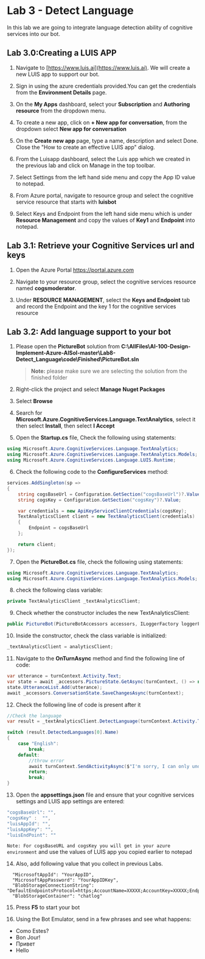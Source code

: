 # Lab 3 - Detect Language

In this lab we are going to integrate language detection ability of cognitive services into our bot.

## Lab 3.0:Creating a LUIS APP

1. Navigate to [https://www.luis.ai](https://www.luis.ai). We will create a new LUIS app to support our bot.

1. Sign in using the azure credentials provided.You can get the credentials from the **Environment Details** page.

1. On the **My Apps** dashboard, select your **Subscription** and **Authoring resource** from the dropdown menu.

1. To create a new app, click on **+ New app for conversation**, from the dropdown select **New app for conversation**

1. On the **Create new app** page, type a name, description and select Done. Close the "How to create an effective LUIS app" dialog.

1. From the Luisapp dashboard, select the Luis app which we created in the previous lab and click on Manage in the top toolbar.

1. Select Settings from the left hand side menu and copy the App ID value to notepad.

1. From Azure portal, navigate to resource group and select the cognitive service resource that starts with **luisbot**

1. Select Keys and Endpoint from the left hand side menu which is under **Resource Management** and copy the values of **Key1** and **Endpoint** into notepad.

## Lab 3.1: Retrieve your Cognitive Services url and keys

1. Open the Azure Portal https://portal.azure.com

2. Navigate to your resource group, select the cognitive services resource named **cogsmoderator**.

3. Under **RESOURCE MANAGEMENT**, select the **Keys and Endpoint** tab and record the Endpoint and the key 1 for the cognitive services resource

## Lab 3.2: Add language support to your bot

1. Please open the **PictureBot** solution from **C:\AllFiles\AI-100-Design-Implement-Azure-AISol-master\Lab8-Detect_Language\code\Finished\PictureBot.sln**

      >**Note:** please make sure we are selecting the solution from the finished folder

2. Right-click the project and select **Manage Nuget Packages**

3. Select **Browse**

4. Search for **Microsoft.Azure.CognitiveServices.Language.TextAnalytics**, select it then select **Install**, then select **I Accept**

5. Open the **Startup.cs** file, Check the following using statements:

```csharp
using Microsoft.Azure.CognitiveServices.Language.TextAnalytics;
using Microsoft.Azure.CognitiveServices.Language.TextAnalytics.Models;
using Microsoft.Azure.CognitiveServices.Language.LUIS.Runtime;
```

6. Check the following code to the **ConfigureServices** method:

```csharp
services.AddSingleton(sp =>
{
    string cogsBaseUrl = Configuration.GetSection("cogsBaseUrl")?.Value;
    string cogsKey = Configuration.GetSection("cogsKey")?.Value;

    var credentials = new ApiKeyServiceClientCredentials(cogsKey);
    TextAnalyticsClient client = new TextAnalyticsClient(credentials)
    {
        Endpoint = cogsBaseUrl
    };

    return client;
});
```

7. Open the **PictureBot.cs** file, check the following using statements:

```csharp
using Microsoft.Azure.CognitiveServices.Language.TextAnalytics;
using Microsoft.Azure.CognitiveServices.Language.TextAnalytics.Models;
```

8. check the following class variable:

```csharp
private TextAnalyticsClient _textAnalyticsClient;
```

9. Check whether the constructor includes the new TextAnalyticsClient:

```csharp
public PictureBot(PictureBotAccessors accessors, ILoggerFactory loggerFactory,LuisRecognizer recognizer, TextAnalyticsClient analyticsClient)
```

10. Inside the constructor, check the class variable is initialized:

```csharp
_textAnalyticsClient = analyticsClient;
```

11. Navigate to the **OnTurnAsync** method and find the following line of code:

```csharp
var utterance = turnContext.Activity.Text;
var state = await _accessors.PictureState.GetAsync(turnContext, () => new PictureState());
state.UtteranceList.Add(utterance);
await _accessors.ConversationState.SaveChangesAsync(turnContext);
```

12. Check the following line of code is present after it

```csharp
//Check the language
var result = _textAnalyticsClient.DetectLanguage(turnContext.Activity.Text, "us");

switch (result.DetectedLanguages[0].Name)
{
    case "English":
        break;
    default:
        //throw error
        await turnContext.SendActivityAsync($"I'm sorry, I can only understand English. [{result.DetectedLanguages[0].Name}]");
        return;
        break;
}
```

13. Open the **appsettings.json** file and ensure that your cognitive services settings and LUIS app settings are entered:

```csharp
"cogsBaseUrl": "",
"cogsKey" :  "",
"luisAppId": "",
"luisAppKey": "",
"luisEndPoint": ""
```

`Note: For cogsBaseURL and cogsKey you will get in your azure environment` and use the values of LUIS app you copied earlier to notepad

14. Also, add following value that you collect in previous Labs.

```
  "MicrosoftAppId": "YourAppID",
  "MicrosoftAppPassword": "YourAppIDKey",
  "BlobStorageConnectionString": "DefaultEndpointsProtocol=https;AccountName=XXXXX;AccountKey=XXXXX;EndpointSuffix=core.windows.net",
  "BlobStorageContainer": "chatlog"

```

15. Press **F5** to start your bot

16. Using the Bot Emulator, send in a few phrases and see what happens:

- Como Estes?
- Bon Jour!
- Привет
- Hello
